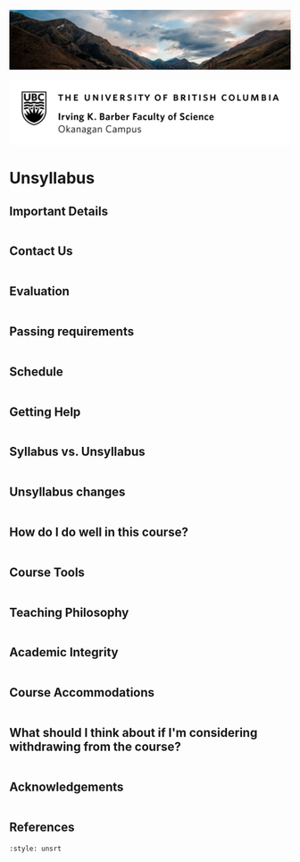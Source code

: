 <div class="page_break"> </div>

![](../images/header.jpg)

![](../images/UBCO_CMPS_header.jpg)

# Unsyllabus

## Important Details

```{include} unsyllabus_bits/important_details.md
```
<div class="page_break"> </div>

## Contact Us

```{include} syllabus_bits/teaching_team.md
```

## Evaluation

```{include} syllabus_bits/grading_practices_detailed.md
```

## Passing requirements

```{include} syllabus_bits/passing_requirement.md
```

<!-- 
## Learning Intentions

```{include} syllabus_bits/course_LOs.md
``` 
-->

## Schedule

```{include} syllabus_bits/schedule.md
```

## Getting Help

```{include} unsyllabus_bits/getting_help.md
```

## Syllabus vs. Unsyllabus

```{include} syllabus_bits/syllabus_00_why.md
```

## Unsyllabus changes

```{include} unsyllabus_bits/changes.md
```

## How do I do well in this course?

```{include} unsyllabus_bits/doing_well_physics.md
```

## Course Tools

```{include} unsyllabus_bits/course_tools.md
```

## Teaching Philosophy

```{include} unsyllabus_bits/teaching_philosophy.md
```

## Academic Integrity

```{include} unsyllabus_bits/academic_integrity.md
```

## Course Accommodations

```{include} unsyllabus_bits/accommodations.md
```

## What should I think about if I'm considering withdrawing from the course?

```{include} unsyllabus_bits/withdrawing.md
```

## Acknowledgements

```{include} unsyllabus_bits/acknowledgements.md
```

## References

```{bibliography}
:style: unsrt
```